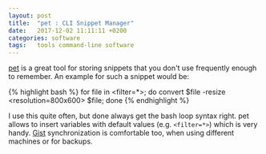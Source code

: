 ```yaml
---
layout: post
title:  "pet : CLI Snippet Manager"
date:   2017-12-02 11:11:11 +0200
categories: software
tags:   tools command-line software
---
```

[pet](https://github.com/knqyf263/pet) is a great tool for storing snippets that you don't use frequently enough to remember.
An example for such a snippet would be:

{% highlight bash %}
for file in <filter=*>; do convert $file -resize <resolution=800x600> $file; done
{% endhighlight %}

I use this quite often, but done always get the bash loop syntax right.
pet allows to insert variables with default values (e.g. `<filter=*>`) which is very handy.
[Gist](http://gist.github.com/) synchronization is comfortable too, when using different machines or for backups.
